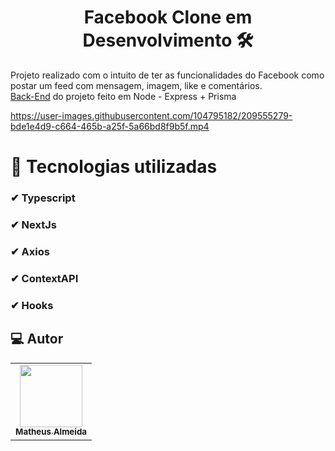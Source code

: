 <h1 align="center">Facebook Clone em Desenvolvimento 🛠</h1>

Projeto realizado com o intuito de ter as funcionalidades do Facebook como postar um feed com mensagem, imagem, like e comentários. <br/>
[Back-End](https://github.com/saagas-code/api-facebook-clone) do projeto feito em Node - Express + Prisma

https://user-images.githubusercontent.com/104795182/209555279-bde1e4d9-c664-465b-a25f-5a66bd8f9b5f.mp4

# 🚀 Tecnologias utilizadas
### ✔ Typescript
### ✔ NextJs
### ✔ Axios
### ✔ ContextAPI
### ✔ Hooks

## 💻 Autor<br>
<table>
  <tr>
    <td align="center">
      <a href="https://github.com/saagas-code">
        <img src="https://avatars.githubusercontent.com/u/104795182?v=4" width="100px;" /><br>
        <sub>
          <b>Matheus Almeida</b>
        </sub>
      </a>
    </td>
  </tr>
</table>
